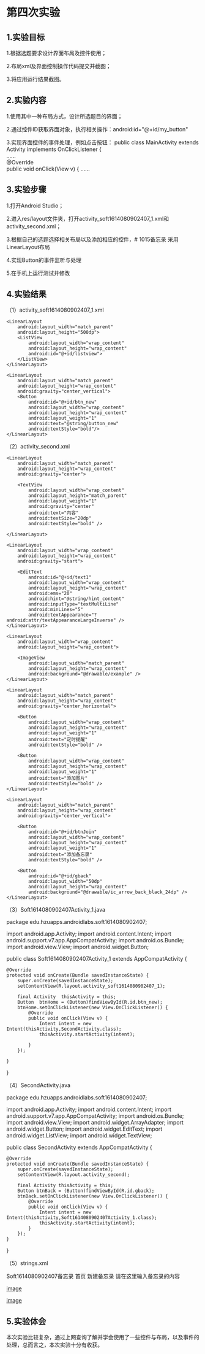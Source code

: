 # 第四次实验

## 1.实验目标
1.根据选题要求设计界面布局及控件使用；

2.布局xml及界面控制操作代码提交并截图；

3.将应用运行结果截图。

## 2.实验内容
1.使用其中一种布局方式，设计所选题目的界面；

2.通过控件ID获取界面对象，执行相关操作：android:id="@+id/my_button"

3.实现界面控件的事件处理，例如点击按钮：
public class MainActivity extends Activity  implements OnClickListener {    
    ......   
    @Override    
    public void onClick(View v) { 
    ......

## 3.实验步骤
1.打开Android Studio；

2.进入res/layout文件夹，打开activity_soft1614080902407_1.xml和activity_second.xml；

3.根据自己的选题选择相关布局以及添加相应的控件，# 1015备忘录 采用LinearLayout布局

4.实现Button的事件监听与处理

5.在手机上运行测试并修改

## 4.实验结果

（1）activity_soft1614080902407_1.xml

<?xml version="1.0" encoding="utf-8"?>
<LinearLayout xmlns:android="http://schemas.android.com/apk/res/android"
    xmlns:app="http://schemas.android.com/apk/res-auto"
    xmlns:tools="http://schemas.android.com/tools"
    android:layout_width="match_parent"
    android:layout_height="match_parent"
    tools:context=".Soft1614080902407Activity_1"
    android:orientation="vertical">

    <LinearLayout
        android:layout_width="match_parent"
        android:layout_height="500dp">
        <ListView
            android:layout_width="wrap_content"
            android:layout_height="wrap_content"
            android:id="@+id/listview">
        </ListView>
    </LinearLayout>

    <LinearLayout
        android:layout_width="match_parent"
        android:layout_height="wrap_content"
        android:gravity="center_vertical">
        <Button
            android:id="@+id/btn_new"
            android:layout_width="wrap_content"
            android:layout_height="wrap_content"
            android:layout_weight="1"
            android:text="@string/button_new"
            android:textStyle="bold"/>
    </LinearLayout>

</LinearLayout>

（2）activity_second.xml

<?xml version="1.0" encoding="utf-8"?>
<LinearLayout xmlns:android="http://schemas.android.com/apk/res/android"
    xmlns:app="http://schemas.android.com/apk/res-auto"
    xmlns:tools="http://schemas.android.com/tools"
    android:layout_width="match_parent"
    android:layout_height="match_parent"
    android:orientation="vertical"
    tools:context=".SecondActivity">

    <LinearLayout
        android:layout_width="match_parent"
        android:layout_height="wrap_content"
        android:gravity="center">

        <TextView
            android:layout_width="wrap_content"
            android:layout_height="match_parent"
            android:layout_weight="1"
            android:gravity="center"
            android:text="内容"
            android:textSize="20dp"
            android:textStyle="bold" />

    </LinearLayout>

    <LinearLayout
        android:layout_width="wrap_content"
        android:layout_height="wrap_content"
        android:gravity="start">

        <EditText
            android:id="@+id/text1"
            android:layout_width="wrap_content"
            android:layout_height="wrap_content"
            android:ems="20"
            android:hint="@string/hint_content"
            android:inputType="textMultiLine"
            android:minLines="5"
            android:textAppearance="?android:attr/textAppearanceLargeInverse" />
    </LinearLayout>

    <LinearLayout
        android:layout_width="wrap_content"
        android:layout_height="wrap_content">

        <ImageView
            android:layout_width="match_parent"
            android:layout_height="wrap_content"
            android:background="@drawable/example" />
    </LinearLayout>

    <LinearLayout
        android:layout_width="match_parent"
        android:layout_height="wrap_content"
        android:gravity="center_horizontal">

        <Button
            android:layout_width="wrap_content"
            android:layout_height="wrap_content"
            android:layout_weight="1"
            android:text="定时提醒"
            android:textStyle="bold" />

        <Button
            android:layout_width="wrap_content"
            android:layout_height="wrap_content"
            android:layout_weight="1"
            android:text="添加图片"
            android:textStyle="bold" />
    </LinearLayout>

    <LinearLayout
        android:layout_width="match_parent"
        android:layout_height="wrap_content"
        android:gravity="center_vertical">

        <Button
            android:id="@+id/btnJoin"
            android:layout_width="wrap_content"
            android:layout_height="wrap_content"
            android:layout_weight="1"
            android:text="添加备忘录"
            android:textStyle="bold" />

        <Button
            android:id="@+id/gback"
            android:layout_width="50dp"
            android:layout_height="wrap_content"
            android:background="@drawable/ic_arrow_back_black_24dp" />
    </LinearLayout>

</LinearLayout>

（3）Soft1614080902407Activity_1.java

package edu.hzuapps.androidlabs.soft1614080902407;

import android.app.Activity;
import android.content.Intent;
import android.support.v7.app.AppCompatActivity;
import android.os.Bundle;
import android.view.View;
import android.widget.Button;

public class Soft1614080902407Activity_1 extends AppCompatActivity {

    @Override
    protected void onCreate(Bundle savedInstanceState) {
        super.onCreate(savedInstanceState);
        setContentView(R.layout.activity_soft1614080902407_1);

        final Activity  thisActivity = this;
        Button  btnHome = (Button)findViewById(R.id.btn_new);
        btnHome.setOnClickListener(new View.OnClickListener() {
            @Override
            public void onClick(View v) {
                Intent intent = new Intent(thisActivity,SecondActivity.class);
                thisActivity.startActivity(intent);

            }
        });

    }
}

（4）SecondActivity.java

package edu.hzuapps.androidlabs.soft1614080902407;

import android.app.Activity;
import android.content.Intent;
import android.support.v7.app.AppCompatActivity;
import android.os.Bundle;
import android.view.View;
import android.widget.ArrayAdapter;
import android.widget.Button;
import android.widget.EditText;
import android.widget.ListView;
import android.widget.TextView;

public class SecondActivity extends AppCompatActivity {

    @Override
    protected void onCreate(Bundle savedInstanceState) {
        super.onCreate(savedInstanceState);
        setContentView(R.layout.activity_second);

        final Activity thisActivity = this;
        Button btnBack = (Button)findViewById(R.id.gback);
        btnBack.setOnClickListener(new View.OnClickListener() {
            @Override
            public void onClick(View v) {
                Intent intent = new Intent(thisActivity,Soft1614080902407Activity_1.class);
                thisActivity.startActivity(intent);
            }
        });
    }
}

（5）strings.xml

<resources>
<string name="app_name">Soft1614080902407备忘录</string>
<string name="title_activity_second">首页</string>
<string name="button_new">新建备忘录</string>
<string name="hint_content">请在这里输入备忘录的内容</string>
</resources>

[image](https://github.com/Qiujialin/android-labs-2018/blob/master/soft1614080902407/%E5%AE%9E%E9%AA%8C%E6%88%AA%E5%9B%BE4-1.jpg?raw=true)

[image](https://github.com/Qiujialin/android-labs-2018/blob/master/soft1614080902407/%E5%AE%9E%E9%AA%8C%E6%88%AA%E5%9B%BE4-2.jpg?raw=true)

## 5.实验体会

本次实验比较复杂，通过上网查询了解并学会使用了一些控件与布局，以及事件的处理，总而言之，本次实验十分有收获。
